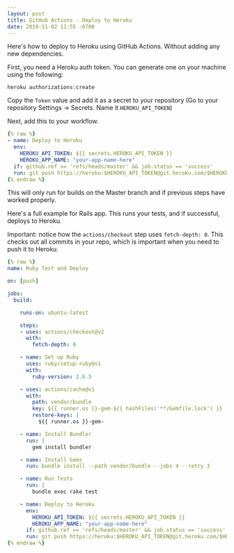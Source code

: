 ```yaml
---
layout: post
title: GitHub Actions - Deploy to Heroku
date: 2019-11-02 11:55 -0700
---
```

Here's how to deploy to Heroku using GitHub Actions. Without adding any new dependencies.

First, you need a Heroku auth token. You can generate one on your machine using the following:

```
heroku authorizations:create
```

Copy the `Token` value and add it as a secret to your repository (Go to your repository Settings -> Secrets. Name it `HEROKU_API_TOKEN`)

Next, add this to your workflow.

```yml
{% raw %}
- name: Deploy to Heroku
  env:
    HEROKU_API_TOKEN: ${{ secrets.HEROKU_API_TOKEN }}
    HEROKU_APP_NAME: "your-app-name-here"
  if: github.ref == 'refs/heads/master' && job.status == 'success'
  run: git push https://heroku:$HEROKU_API_TOKEN@git.heroku.com/$HEROKU_APP_NAME.git origin/master:master
{% endraw %}
```

This will only run for builds on the Master branch and if previous steps have worked properly.

Here's a full example for Rails app. This runs your tests, and if successful, deploys to Heroku.

Important: notice how the `actions/checkout` step uses `fetch-depth: 0`. This checks out all commits in your repo, which is important when you need to push it to Heroku.

```yml
{% raw %}
name: Ruby Test and Deploy

on: [push]

jobs:
  build:

    runs-on: ubuntu-latest

    steps:
    - uses: actions/checkout@v2
      with:
        fetch-depth: 0

    - name: Set up Ruby
      uses: ruby/setup-ruby@v1
      with:
        ruby-version: 2.6.5

    - uses: actions/cache@v1
      with:
        path: vendor/bundle
        key: ${{ runner.os }}-gem-${{ hashFiles('**/Gemfile.lock') }}
        restore-keys: |
          ${{ runner.os }}-gem-

    - name: Install Bundler
      run: |
        gem install bundler

    - name: Install Gems
      run: bundle install --path vendor/bundle --jobs 4 --retry 3

    - name: Run Tests
      run: |
        bundle exec rake test

    - name: Deploy to Heroku
      env:
        HEROKU_API_TOKEN: ${{ secrets.HEROKU_API_TOKEN }}
        HEROKU_APP_NAME: "your-app-name-here"
      if: github.ref == 'refs/heads/master' && job.status == 'success'
      run: git push https://heroku:$HEROKU_API_TOKEN@git.heroku.com/$HEROKU_APP_NAME.git origin/master:master
{% endraw %}
```
